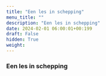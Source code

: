 ```yaml
---
title: "Een les in schepping"
menu_title: ""
description: "Een les in schepping"
date: 2024-02-01 06:00:01+00:199
draft: False
hidden: True
weight:
---
```

### Een les in schepping


